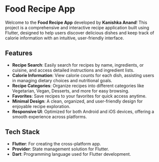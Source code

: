 <h1>Food Recipe App</h1>

<p>Welcome to the <strong>Food Recipe App</strong> developed by <strong>Kanishka Anand</strong>! This project is a comprehensive and interactive recipe application built using Flutter, designed to help users discover delicious dishes and keep track of calorie information with an intuitive, user-friendly interface.</p>

<h2>Features</h2>
<ul>
  <li><strong>Recipe Search</strong>: Easily search for recipes by name, ingredients, or cuisine, and access detailed instructions and ingredient lists.</li>
  <li><strong>Calorie Information</strong>: View calorie counts for each dish, assisting users in managing dietary choices and nutritional goals.</li>
  <li><strong>Recipe Categories</strong>: Organize recipes into different categories like Vegetarian, Vegan, Desserts, and more for easy browsing.</li>
  <li><strong>Favorites</strong>: Save recipes to your favorites for quick access anytime.</li>
  <li><strong>Minimal Design</strong>: A clean, organized, and user-friendly design for enjoyable recipe exploration.</li>
  <li><strong>Responsive UI</strong>: Optimized for both Android and iOS devices, offering a smooth experience across platforms.</li>
</ul>

<h2>Tech Stack</h2>
<ul>
  <li><strong>Flutter</strong>: For creating the cross-platform app.</li>
  <li><strong>Provider</strong>: State management solution for Flutter.</li>
  <li><strong>Dart</strong>: Programming language used for Flutter development.</li>
</ul>
